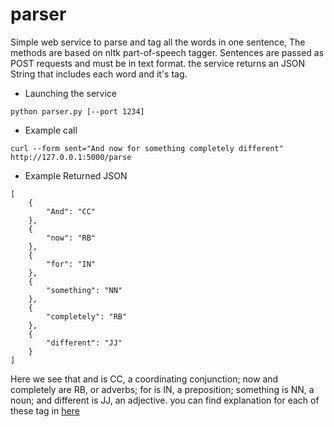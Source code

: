 parser
============

Simple web service to parse and tag all the words in one sentence, The methods are based on nltk part-of-speech tagger.
Sentences are passed as POST requests and must be in text format.
the service returns an JSON String that includes each word and it's tag.

* Launching the service
```
python parser.py [--port 1234]
```

* Example call
```
curl --form sent="And now for something completely different" http://127.0.0.1:5000/parse
```

* Example Returned JSON
```
[
    {
        "And": "CC"
    },
    {
        "now": "RB"
    },
    {
        "for": "IN"
    },
    {
        "something": "NN"
    },
    {
        "completely": "RB"
    },
    {
        "different": "JJ"
    }
]
```
Here we see that and is CC, a coordinating conjunction; now and completely are RB, or adverbs; for is IN, a preposition; something is NN, a noun; and different is JJ, an adjective.
you can find explanation for each of these tag in [here](all_tags.txt)
